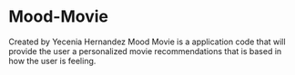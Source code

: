 # Mood-Movie
Created by Yecenia Hernandez
Mood Movie is a application code that will provide the user a personalized movie recommendations that is based in how the user is feeling.
